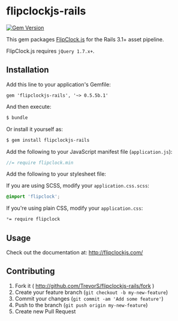 # flipclockjs-rails

[![Gem Version](https://badge.fury.io/rb/flipclockjs-rails.png)](http://badge.fury.io/rb/flipclockjs-rails)

This gem packages [FlipClock.js](https://github.com/objectivehtml/FlipClock) for the Rails 3.1+ asset pipeline.

FlipClock.js requires `jQuery 1.7.x+`.

## Installation

Add this line to your application's Gemfile:
```
gem 'flipclockjs-rails', '~> 0.5.5b.1'
```

And then execute:
```bash
$ bundle
```

Or install it yourself as:
```bash
$ gem install flipclockjs-rails
```

Add the following to your JavaScript manifest file (`application.js`):

```js
//= require flipclock.min
```

Add the following to your stylesheet file:

If you are using SCSS, modify your `application.css.scss`:

```scss
@import 'flipclock';
```

If you're using plain CSS, modify your `application.css`:

```css
*= require flipclock
```

## Usage

Check out the documentation at: http://flipclockjs.com/

## Contributing

1. Fork it ( http://github.com/TrevorS/flipclockjs-rails/fork )
2. Create your feature branch (`git checkout -b my-new-feature`)
3. Commit your changes (`git commit -am 'Add some feature'`)
4. Push to the branch (`git push origin my-new-feature`)
5. Create new Pull Request
